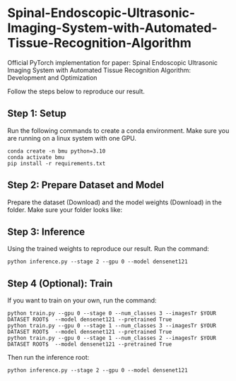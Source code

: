 # Spinal-Endoscopic-Ultrasonic-Imaging-System-with-Automated-Tissue-Recognition-Algorithm
Official PyTorch implementation for paper: Spinal Endoscopic Ultrasonic Imaging System with Automated Tissue Recognition Algorithm: Development and Optimization

Follow the steps below to reproduce our result.
## Step 1: Setup
Run the following commands to create a conda environment. Make sure you are running on a linux system with one GPU.
```
conda create -n bmu python=3.10
conda activate bmu
pip install -r requirements.txt
```
## Step 2: Prepare Dataset and Model
Prepare the dataset (Download) and the model weights (Download) in the folder. Make sure your folder looks like:

## Step 3: Inference
Using the trained weights to reproduce our result. Run the command:
```
python inference.py --stage 2 --gpu 0 --model densenet121
```

## Step 4 (Optional): Train
If you want to train on your own, run the command:
```
python train.py --gpu 0 --stage 0 --num_classes 3 --imagesTr $YOUR DATASET ROOT$  --model densenet121 --pretrained True
python train.py --gpu 0 --stage 1 --num_classes 3 --imagesTr $YOUR DATASET ROOT$  --model densenet121 --pretrained True
python train.py --gpu 0 --stage 1 --num_classes 2 --imagesTr $YOUR DATASET ROOT$  --model densenet121 --pretrained True
```
Then run the inference root:
```
python inference.py --stage 2 --gpu 0 --model densenet121
```
